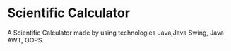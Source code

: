 # Scientific Calculator
A Scientific Calculator made by using technologies Java,Java Swing, Java AWT, OOPS.
